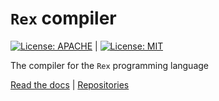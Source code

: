# `Rex` compiler
[![License: APACHE](https://img.shields.io/badge/License-Apache_2.0-blue.svg)](https://opensource.org/licenses/Apache-2.0) |
[![License: MIT](https://img.shields.io/badge/License-MIT-yellow.svg)](https://opensource.org/licenses/MIT)

The compiler for the `Rex` programming language

[Read the docs](https://www.rexlang.org) |
[Repositories](https://www.github.com/rexlang/rex)
